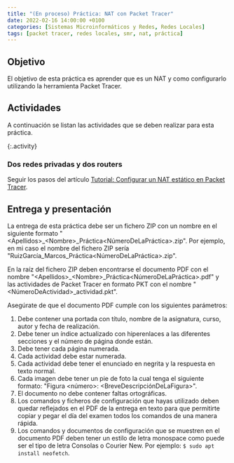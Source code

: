 ```yaml
---
title: "(En proceso) Práctica: NAT con Packet Tracer"
date: 2022-02-16 14:00:00 +0100
categories: [Sistemas Microinformáticos y Redes, Redes Locales]
tags: [packet tracer, redes locales, smr, nat, práctica]
---
```


## Objetivo

El objetivo de esta práctica es aprender que es un NAT y como configurarlo utilizando la herramienta Packet Tracer.

## Actividades

A continuación se listan las actividades que se deben realizar para esta práctica.

{:.activity}
### Dos redes privadas y dos routers

Seguir los pasos del artículo [Tutorial: Configurar un NAT estático en Packet Tracer](/posts/tutorial-nat-packet-tracer).



## Entrega y presentación

La entrega de esta práctica debe ser un fichero ZIP con un nombre en el siguiente formato "\<Apellidos\>_\<Nombre\>_Práctica\<NúmeroDeLaPráctica\>.zip". Por ejemplo, en mi caso el nombre del fichero ZIP sería "RuizGarcía_Marcos_Práctica\<NúmeroDeLaPráctica\>.zip".

En la raíz del fichero ZIP deben encontrarse el documento PDF con el nombre "\<Apellidos\>_\<Nombre\>_Práctica\<NúmeroDeLaPráctica\>.pdf" y las actividades de Packet Tracer en formato PKT con el nombre "\<NúmeroDeActividad\>_actividad.pkt".

Asegúrate de que el documento PDF cumple con los siguientes parámetros:

1. Debe contener una portada con título, nombre de la asignatura, curso, autor y fecha de realización.
2. Debe tener un índice actualizado con hiperenlaces a las diferentes secciones y el número de página donde están.
3. Debe tener cada página numerada.
4. Cada actividad debe estar numerada. 
5. Cada actividad debe tener el enunciado en negrita y la respuesta en texto normal.
6. Cada imagen debe tener un pie de foto la cual tenga el siguiente formato: "Figura \<número\>: \<BreveDescripciónDeLaFigura\>".
7. El documento no debe contener faltas ortográficas.
8. Los comandos y ficheros de configuración que hayas utilizado deben quedar reflejados en el PDF de la entrega en texto para que permitirte copiar y pegar el día del examen todos los comandos de una manera rápida.
9. Los comandos y documentos de configuración que se muestren en el documento PDF deben tener un estilo de letra monospace como puede ser el tipo de letra Consolas o Courier New. Por ejemplo: `$ sudo apt install neofetch`.